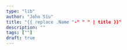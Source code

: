 ```yaml
---
type: "lib"
author: "John Siu"
title: "{{ replace .Name "-" " " | title }}"
description: ""
tags: [""]
draft: true
---
```

<!--more-->
